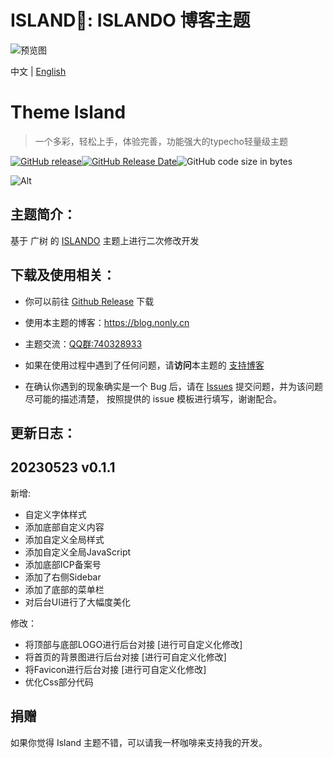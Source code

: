 ﻿ISLAND🌸: ISLANDO 博客主题
===

![预览图](https://images.gitee.com/uploads/images/2018/0711/184308_577173c1_1258290.jpeg "ISLAND_SAMPLE.jpg")

中文 | [English](README-en.md)

<h1 align="left">Theme Island </h1>

> 一个多彩，轻松上手，体验完善，功能强大的typecho轻量级主题

[![GitHub release](https://img.shields.io/github/v/release/Inon1y/Island.svg?style=for-the-badge&logo=appveyor)](https://github.com/Inon1y/Island/releases/latest)[![GitHub Release Date](https://img.shields.io/github/release-date/Inon1y/Island?style=for-the-badge&logo=appveyor)](https://github.com/Inon1y/Island/releases)![GitHub code size in bytes](https://img.shields.io/github/languages/code-size/Inon1y/Island?style=for-the-badge&logo=appveyor)

![Alt](https://repobeats.axiom.co/api/embed/7a435662688447891fadc6fdfc7d28e58af8cbbf.svg "Repobeats analytics image")

## 主题简介：

基于 广树 的 [ISLANDO](https://www.wikimoe.com/?post=164) 主题上进行二次修改开发

## 下载及使用相关：

- 你可以前往 [Github Release](https://github.com/Inon1y/Island/releases/latest) 下载

- 使用本主题的博客：https://blog.nonly.cn

- 主题交流：[QQ群:740328933](http://qm.qq.com/cgi-bin/qm/qr?_wv=1027&k=5PwThDNZPcUkYu-t1Ltk735AgIUn7Pf2&authKey=WiVtQ%2BB6uPURqupbfpHkbf0hk2AbffVokTQsz%2Flt4KN7zSq8MI9ydR9VtPzpzJwd&noverify=0&group_code=740328933)

- 如果在使用过程中遇到了任何问题，请**访问**本主题的 [支持博客](https://blog.nonly.cn/island.html) 

- 在确认你遇到的现象确实是一个 Bug 后，请在 [Issues](https://github.com/Inon1y/Island/issues/new/choose) 提交问题，并为该问题尽可能的描述清楚，
按照提供的 issue 模板进行填写，谢谢配合。

## 更新日志：

## 20230523 v0.1.1

新增:
+ 自定义字体样式
+ 添加底部自定义内容
+ 添加自定义全局样式
+ 添加自定义全局JavaScript
+ 添加底部ICP备案号
+ 添加了右侧Sidebar
+ 添加了底部的菜单栏
+ 对后台UI进行了大幅度美化

修改：
* 将顶部与底部LOGO进行后台对接 [进行可自定义化修改]
* 将首页的背景图进行后台对接 [进行可自定义化修改]
* 将Favicon进行后台对接 [进行可自定义化修改]
* 优化Css部分代码

## 捐赠
如果你觉得 Island 主题不错，可以请我一杯咖啡来支持我的开发。
